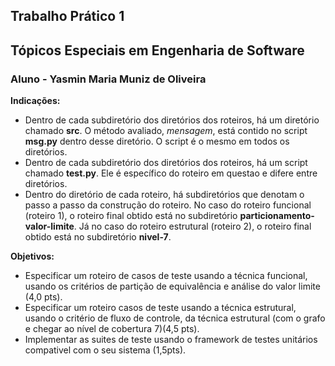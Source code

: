 ## Trabalho Prático 1
## Tópicos Especiais em Engenharia de Software
### Aluno - Yasmin Maria Muniz de Oliveira


**Indicações:**
- Dentro de cada subdiretório dos diretórios dos roteiros, há um diretório chamado **src**. O método avaliado, *mensagem*, está contido no script **msg.py** dentro desse diretório. O script é o mesmo em todos os diretórios.
- Dentro de cada subdiretório dos diretórios dos roteiros, há um script chamado **test.py**. Ele é específico do roteiro em questao e difere entre diretórios.
- Dentro do diretório de cada roteiro, há subdiretórios que denotam o passo a passo da construção do roteiro. No caso do roteiro funcional (roteiro 1), o roteiro final obtido está no subdiretório **particionamento-valor-limite**. Já no caso do roteiro estrutural (roteiro 2), o roteiro final obtido está no subdiretório **nivel-7**.


**Objetivos:**
- Especificar um roteiro de casos de teste usando a técnica funcional, usando os critérios de partição de equivalência e análise do valor limite (4,0 pts).
- Especificar um roteiro casos de teste usando a técnica estrutural, usando o critério de fluxo de controle, da técnica estrutural (com o grafo e chegar ao nível de cobertura 7)(4,5 pts).
- Implementar as suites de teste usando o framework de testes unitários compativel com o seu sistema (1,5pts).
